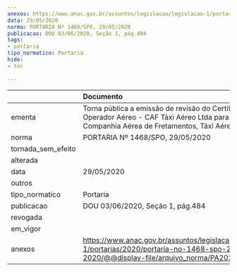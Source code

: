 ```yaml
---
anexos: https://www.anac.gov.br/assuntos/legislacao/legislacao-1/portarias/2020/portaria-no-1468-spo-29-05-2020/@@display-file/arquivo_norma/PA2020-1468.pdf
data: 29/05/2020
norma: PORTARIA Nº 1468/SPO, 29/05/2020
publicacao: DOU 03/06/2020, Seção 1, pág.484
tags:
- portaria
tipo_normatico: Portaria
hide: 
- toc 
 
---
```


|                    | Documento                                                                                                                                             |
|:-------------------|:------------------------------------------------------------------------------------------------------------------------------------------------------|
| ementa             | Torna pública a emissão de revisão do Certificado de Operador Aéreo - CAF Táxi Aéreo Ltda para CAF - Companhia Aérea de Fretamentos, Táxi Aéreo Ltda. |
| norma              | PORTARIA Nº 1468/SPO, 29/05/2020                                                                                                                      |
| tornada_sem_efeito |                                                                                                                                                       |
| alterada           |                                                                                                                                                       |
| data               | 29/05/2020                                                                                                                                            |
| outros             |                                                                                                                                                       |
| tipo_normatico     | Portaria                                                                                                                                              |
| publicacao         | DOU 03/06/2020, Seção 1, pág.484                                                                                                                      |
| revogada           |                                                                                                                                                       |
| em_vigor           |                                                                                                                                                       |
| anexos             | https://www.anac.gov.br/assuntos/legislacao/legislacao-1/portarias/2020/portaria-no-1468-spo-29-05-2020/@@display-file/arquivo_norma/PA2020-1468.pdf  |